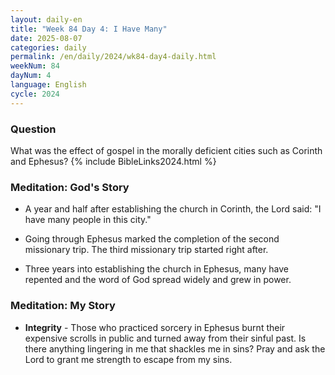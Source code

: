 ```yaml
---
layout: daily-en
title: "Week 84 Day 4: I Have Many"
date: 2025-08-07
categories: daily
permalink: /en/daily/2024/wk84-day4-daily.html
weekNum: 84
dayNum: 4
language: English
cycle: 2024
---
```

### Question     
What was the effect of gospel in the morally deficient cities such as Corinth and Ephesus?
{% include BibleLinks2024.html %} 

### Meditation: God's Story   
+ A year and half after establishing the church in Corinth, the Lord said: "I have many people in this city." 

+ Going through Ephesus marked the completion of the second missionary trip. The third missionary trip started right after. 

+ Three years into establishing the church in Ephesus, many have repented and the word of God spread widely and grew in power. 

### Meditation: My Story   
+ **Integrity** - Those who practiced sorcery in Ephesus burnt their expensive scrolls in public and turned away from their sinful past. Is there anything lingering in me that shackles me in sins? Pray and ask the Lord to grant me strength to escape from my sins. 
